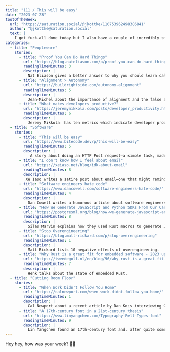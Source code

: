 ```yaml
---
title: "111 / This will be easy"
date: "2023-07-23"
tootOfTheWeek:
  url: "https://saturation.social/@jkottke/110753962498386841"
  author: "@jkottke@saturation.social"
  text: |
    I got fuck-all done today but I also have a couple of incredibly smooth yaks
categories:
  - title: "Peopleware"
    stories:
      - title: "Proof You Can Do Hard Things"
        url: "https://blog.nateliason.com/p/proof-you-can-do-hard-things"
        readingTimeMinutes: 3
        description: |
          Nat Eliason gives a better answer to why you should learn calculus in school.
      - title: "Alignment > Autonomy"
        url: "https://buildrightside.com/autonomy-alignment"
        readingTimeMinutes: 5
        description: |
          Jean-Michel about the importance of alignment and the false assumption that autonomy is more important.
      - title: "What makes developers productive?"
        url: "https://jeremymikkola.com/posts/developer_productivity.html"
        readingTimeMinutes: 6
        description: |
          Jeremy Mikkola  has ten metrics which indicate developer productivity better than lines of code written.
  - title: "Software"
    stories:
      - title: "This will be easy"
        url: "https://www.bitecode.dev/p/this-will-be-easy"
        readingTimeMinutes: 5
        description: |
           A story about doing an HTTP Post request—a simple task, made complicated by real-life constraints.
      - title: "I don't know how I feel about email"
        url: "https://xeiaso.net/blog/idk-about-email"
        readingTimeMinutes: 8
        description: |
         Xe Iaso writes a satire post about email—one that might remind you of arguments against a certain social network.
      - title: "Software engineers hate code"
        url: "https://www.dancowell.com/software-engineers-hate-code/"
        readingTimeMinutes: 4
        description: |
          Dan Cowell writes a humorous article about software engineers‘ hate for (other people) code and the resulting effects.
      - title: "How We Generate JavaScript and Python SDKs From Our Canonical Rust SDK"
        url: "https://postgresml.org/blog/how-we-generate-javascript-and-python-sdks-from-our-canonical-rust-sdk"
        readingTimeMinutes: 8
        description: |
          Silas Marvin explains how they used Rust macros to generate JavaScript and Python implementations based on the Rust SDK.
      - title: "Stop Overengineering"
        url: "https://blog.matt-rickard.com/p/stop-overengineering"
        readingTimeMinutes: 1
        description: |
          Matt Rickard lists 10 negative effects of overengineering.
      - title: "Why Rust is a great fit for embedded software - 2023 update"
        url: "https://tweedegolf.nl/en/blog/96/why-rust-is-a-great-fit-for-embedded-software-2023-update"
        readingTimeMinutes: 7
        description: |
          Henk talks about the state of embedded Rust.
  - title: "Cutting Room Floor"
    stories:
      - title: "When Work Didn't Follow You Home"
        url: "https://calnewport.com/when-work-didnt-follow-you-home/"
        readingTimeMinutes: 1
        description: |
          Cal Newport about a recent article by Dan Kois interviewing Gen X people about what they did after work.
      - title: "A 17th-century font in a 21st-century thesis"
        url: "https://www.linyangchen.com/Typography-Fell-Types-font"
        readingTimeMinutes: 9
        description: |
          Lin Yangchen found an 17th-century font and, after quite some research and then some careful manual adaptions, used it in their thesis.
---
```


Hey hey, how was your week? ✌🏻
